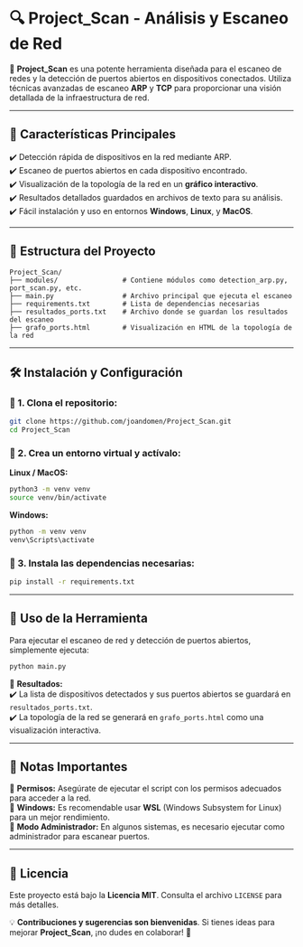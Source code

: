 # 🔍 Project_Scan - Análisis y Escaneo de Red

🚀 **Project_Scan** es una potente herramienta diseñada para el escaneo de redes y la detección de puertos abiertos en dispositivos conectados. Utiliza técnicas avanzadas de escaneo **ARP** y **TCP** para proporcionar una visión detallada de la infraestructura de red.

---

## 📌 Características Principales
✔️ Detección rápida de dispositivos en la red mediante ARP.  
✔️ Escaneo de puertos abiertos en cada dispositivo encontrado.  
✔️ Visualización de la topología de la red en un **gráfico interactivo**.  
✔️ Resultados detallados guardados en archivos de texto para su análisis.  
✔️ Fácil instalación y uso en entornos **Windows**, **Linux**, y **MacOS**.  

---

## 📂 Estructura del Proyecto
```
Project_Scan/
├── modules/                # Contiene módulos como detection_arp.py, port_scan.py, etc.
├── main.py                 # Archivo principal que ejecuta el escaneo
├── requirements.txt        # Lista de dependencias necesarias
├── resultados_ports.txt    # Archivo donde se guardan los resultados del escaneo
├── grafo_ports.html        # Visualización en HTML de la topología de la red
```

---

## 🛠️ Instalación y Configuración
### 🔹 1. Clona el repositorio:
```bash
git clone https://github.com/joandomen/Project_Scan.git
cd Project_Scan
```

### 🔹 2. Crea un entorno virtual y actívalo:
**Linux / MacOS:**
```bash
python3 -m venv venv
source venv/bin/activate
```
**Windows:**
```bash
python -m venv venv
venv\Scripts\activate
```

### 🔹 3. Instala las dependencias necesarias:
```bash
pip install -r requirements.txt
```

---

## 🚀 Uso de la Herramienta
Para ejecutar el escaneo de red y detección de puertos abiertos, simplemente ejecuta:
```bash
python main.py
```
📌 **Resultados:**  
✔️ La lista de dispositivos detectados y sus puertos abiertos se guardará en `resultados_ports.txt`.  
✔️ La topología de la red se generará en `grafo_ports.html` como una visualización interactiva.  

---

## 📢 Notas Importantes
🔹 **Permisos:** Asegúrate de ejecutar el script con los permisos adecuados para acceder a la red.  
🔹 **Windows:** Es recomendable usar **WSL** (Windows Subsystem for Linux) para un mejor rendimiento.  
🔹 **Modo Administrador:** En algunos sistemas, es necesario ejecutar como administrador para escanear puertos.  

---

## 📜 Licencia
Este proyecto está bajo la **Licencia MIT**. Consulta el archivo `LICENSE` para más detalles.

💡 **Contribuciones y sugerencias son bienvenidas**. Si tienes ideas para mejorar **Project_Scan**, ¡no dudes en colaborar! 🚀